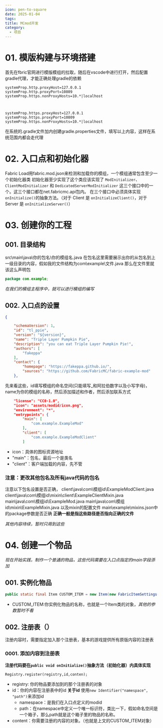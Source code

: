```yaml
---
icon: pen-to-square
date: 2025-01-04
tags: 
title: MCmod开发
category:
  - 项目
---
```

# 01. 模版构建与环境搭建
首先在fbric官网进行模版模组的拉取，随后在vscode中进行打开，然后配置gradle代理，才能正确处理gradle的依赖
```
systemProp.http.proxyHost=127.0.0.1
systemProp.http.proxyPort=10809
systemProp.https.nonProxyHosts=10.*|localhost

  

systemProp.https.proxyHost=127.0.0.1
systemProp.https.proxyPort=10809
systemProp.https.nonProxyHosts=10.*|localhost
```
在系统的.gradle文件加内创建gradle.properties文件，填写以上内容，这样在系统范围内都会走代理

# 02. 入口点和初始化器
Fabric Load用fabric.mod.json来检测和加载你的模组，一个模组通常包含至少一个初始化器类
初始化器至少实现了这个类应该实现了 `ModInitializer`、`ClientModInitializer` 和 `DedicatedServerModInitializer` 这三个接口中的一个。这三个接口都在net.fabricmc.api包内。
在三个接口中必须具体实现`onInitialize()`的抽象方法。（对于 Client 是 `onInitializeClient()`，对于 Server 是 `onInitializeServer()`）

# 03. 创建你的工程
## 001. 目录结构
src\main\java\你的包名\你的模组名.java
在包名这里需要展示出你的从包名到上一级目录的内容，假如我的文件结构为com\example\文件.java
那么在文件里就该这么声明包
```java
package com.example;
```
*在我们的模组主程序中，就可以进行模组的编写*


## 002. 入口点的设置
```json
{

    "schemaVersion": 1,
    "id": "tl_ppie",
    "version": "${version}",
    "name": "Triple Layer Pumpkin Pie",
    "description": "you can eat Triple Layer Pumpkin Pie!",
    "authors": [
        "fakeppa"
    ],
    "contact": {
        "homepage": "https://fakeppa.github.io/",
        "sources": "https://github.com/FabricMC/fabric-example-mod"
    },
```
先来看这些，id填写模组的命名空间(只能填写_和阿拉伯数字以及小写字母)，name为你的模组的名称，然后添加描述和作者，然后添加联系方式

```json
    "license": "CC0-1.0",
    "icon": "assets/modid/icon.png",
    "environment": "*",
    "entrypoints": {
        "main": [
            "com.example.ExampleMod"
        ],
        "client": [
            "com.example.ExampleModClient"
        ]
```
- icon：具体的图标资源地址
- "main"：包名，最后一个是类名
- "client"：客户端加载的内容，先不管

### 注意：更改其他包名及所有java代码的包名
注意以下包名设置是否正确，
client\java\com\模组id\ExampleModClient.java
client\java\com\模组id\mixin\client\ExampleClientMixin.java
main\java\com\模组id\ExampleMod.java
main\java\com\模组id\mixin\ExampleMixin.java
以及mixin的配置文件
main\example\mixins.json中的package参数是否正确
**正确一般是指这些路径是否指向正确的文件**


*其他内容待续，暂时只用到这些*
# 04. 创建一个物品
*现在开始实践，制作一个普通的物品，这些代码需要在入口点指定的main字段添加*
## 001. 实例化物品
```java
public static final Item CUSTOM_ITEM = new Item(new FabricItemSettings());
```
- CUSTOM_ITEM:你实例化物品的名称，也就是一个Item类的对象，*其他的参数暂时不看*

## 002. 注册表（）
注册内容时，需要指定加入那个注册表，基本的游戏提供所有原版内容的注册表

### 0001. 添加内容到注册表
**注册代码要在`public void onInitialize()`抽象方法（初始化器）内具体实现**
```
Registry.register(registry,id,conten);
```
- registry: 你的物品要添加到的那个注册表的对象
- id：你的内容在注册表中的id
  **关于id**
  使用`new Identifier("namespace", "path")`来添加id
	- namespace：是我们在入口点定义的modid
	- path：在namespace中定义一个唯一标识符，类比一下，假如命名空间是一个箱子，那么path就是这个箱子里的物品的名称。
- content：你需要注册的内容的对象。（也就是上文的CUSTOM_ITEM对象）



